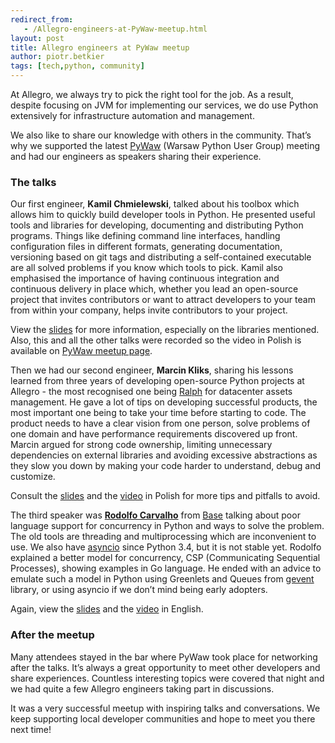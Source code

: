 ```yaml
---
redirect_from:
   - /Allegro-engineers-at-PyWaw-meetup.html
layout: post
title: Allegro engineers at PyWaw meetup
author: piotr.betkier
tags: [tech,python, community]
---
```


At Allegro, we always try to pick the right tool for the job. As a result, despite focusing on JVM for implementing our
services, we do use Python extensively for infrastructure automation and management.

We also like to share our knowledge with others in the community. That’s why we supported the latest
[PyWaw](http://pywaw.org/42/) (Warsaw Python User Group) meeting and had our engineers as
speakers sharing their experience.

### The talks

Our first engineer, **Kamil Chmielewski**, talked about his toolbox which allows him to quickly build developer tools
in Python. He presented useful tools and libraries for developing, documenting and distributing Python programs. Things
like defining command line interfaces, handling configuration files in different formats, generating documentation,
versioning based on git tags and distributing a self-contained executable are all solved problems if you know which
tools to pick. Kamil also emphasised the importance of having continuous integration and continuous delivery in place which,
whether you lead an open-source project that invites contributors or want to attract developers to your team from within
your company, helps invite contributors to your project.

View the [slides](http://kamilchm.github.io/developer-experience/) for more information, especially on the libraries
mentioned. Also, this and all the other talks were recorded so the video in Polish is available on [PyWaw meetup page](http://pywaw.org/42).

Then we had our second engineer, **Marcin Kliks**, sharing his lessons learned from three years of developing open-source
Python projects at Allegro - the most recognised one being [Ralph](https://github.com/allegro/ralph) for datacenter
assets management. He gave a lot of tips on developing successful products, the most important one being to take your
time before starting to code. The product needs to have a clear vision from one person, solve problems of one domain and
have performance requirements discovered up front. Marcin argued for strong code ownership, limiting unnecessary
dependencies on external libraries and avoiding excessive abstractions as they slow you down by making your code
harder to understand, debug and customize.

Consult the [slides](http://pywaw.org/site_media/upload/slides/pywaw-42-droga-do-lepszego-oprogramowania.pdf) and
the [video](http://pywaw.org/42) in Polish for more tips and pitfalls to avoid.

The third speaker was [**Rodolfo Carvalho**](http://rodolfocarvalho.net/) from [Base](https://getbase.com/) talking
about poor language support for concurrency in Python and ways to solve the problem. The old tools are threading and
multiprocessing which are inconvenient to use. We also have [asyncio](https://docs.python.org/3/library/asyncio.html)
since Python 3.4, but it is not stable yet. Rodolfo explained a better model for concurrency,
CSP (Communicating Sequential Processes), showing examples in Go language. He ended with an advice to emulate such
a model in Python using Greenlets and Queues from [gevent](http://www.gevent.org/) library, or using asyncio if
we don’t mind being early adopters.

Again, view the [slides](http://www.slideshare.net/rhcarvalho/concurrency-in-python4k) and the [video](http://pywaw.org/42) in English.

### After the meetup

Many attendees stayed in the bar where PyWaw took place for networking after the talks. It’s always a great
opportunity to meet other developers and share experiences. Countless interesting topics were covered that night and
we had quite a few Allegro engineers taking part in discussions.

It was a very successful meetup with inspiring talks and conversations. We keep supporting local developer communities
and hope to meet you there next time!
